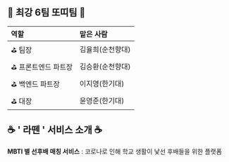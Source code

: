 
## 🌮 최강 6팀 또띠팀 🌮 
|역할|맡은 사람|
|:---|:---|
⛳️ 팀장 | 김율희(순천향대)
⛳️ 프론트엔드 파트장 | 김승환(순천향대)
⛳️ 백엔드 파트장 | 이지영(한기대)
⛳️ 대장 | 윤영준(한기대)


## ☕️ ' 라뗀 ' 서비스 소개 ☕️
**MBTI 별 선후배 매칭 서비스**
: 코로나로 인해 학교 생활이 낯선 후배들을 위한 플랫폼



